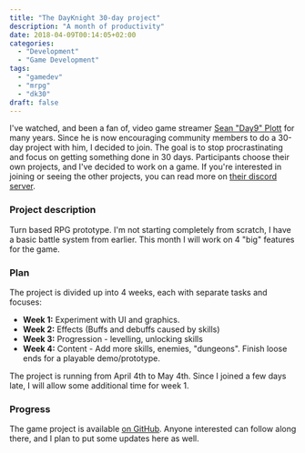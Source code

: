 ```yaml
---
title: "The DayKnight 30-day project"
description: "A month of productivity"
date: 2018-04-09T00:14:05+02:00
categories:
  - "Development"
  - "Game Development"
tags:
  - "gamedev"
  - "mrpg"
  - "dk30"
draft: false
---
```


I've watched, and been a fan of, video game streamer [Sean "Day9" Plott](https://day9.tv) for many years.
Since he is now encouraging community members to do a 30-day project with him, I decided to join.
The goal is to stop procrastinating and focus on getting something done in 30 days.
Participants choose their own projects, and I've decided to work on a game.
If you're interested in joining or seeing the other projects, you can read more on [their discord server](https://discordapp.com/invite/day9tv).

### Project description

Turn based RPG prototype.
I'm not starting completely from scratch, I have a basic battle system from earlier.
This month I will work on 4 "big" features for the game.

### Plan

The project is divided up into 4 weeks, each with separate tasks and focuses:

* **Week 1:** Experiment with UI and graphics.
* **Week 2:** Effects (Buffs and debuffs caused by skills)
* **Week 3:** Progression - levelling, unlocking skills
* **Week 4:** Content - Add more skills, enemies, "dungeons". Finish loose ends for a playable demo/prototype.

The project is running from April 4th to May 4th.
Since I joined a few days late, I will allow some additional time for week 1.

### Progress

The game project is available [on GitHub](https://github.com/olehermanse/mrpg).
Anyone interested can follow along there, and I plan to put some updates here as well.
